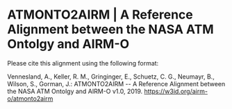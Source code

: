ATMONTO2AIRM | A Reference Alignment between the NASA ATM Ontolgy and AIRM-O
===

Please cite this alignment using the following format:

Vennesland, A., Keller, R. M., Gringinger, E., Schuetz, C. G., Neumayr, B., Wilson, S., Gorman, J.: ATMONTO2AIRM -- A Reference Alignment between the NASA ATM Ontolgy and AIRM-O v1.0, 2019. https://w3id.org/airm-o/atmonto2airm
